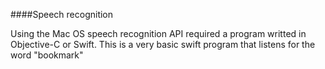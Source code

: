 ####Speech recognition

Using the Mac OS speech recognition API required a program writted in Objective-C or Swift. This is a very basic swift program that listens for the word "bookmark"
